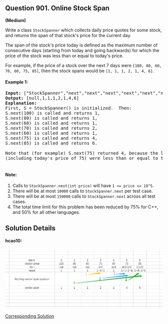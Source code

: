 ## Question 901. Online Stock Span

**(Medium)**   

Write a class `StockSpanner` which collects daily price quotes for some stock, and returns the span of that stock's price for the current day.

The span of the stock's price today is defined as the maximum number of consecutive days (starting from today and going backwards) for which the price of the stock was less than or equal to today's price.

For example, if the price of a stock over the next 7 days were `[100, 80, 60, 70, 60, 75, 85]`, then the stock spans would be `[1, 1, 1, 2, 1, 4, 6]`.

#### Example 1:
<pre>
<b>Input:</b> ["StockSpanner","next","next","next","next","next","next","next"], [[],[100],[80],[60],[70],[60],[75],[85]]
<b>Output:</b> [null,1,1,1,2,1,4,6]
<b>Explanation:</b> 
First, S = StockSpanner() is initialized.  Then:
S.next(100) is called and returns 1,
S.next(80) is called and returns 1,
S.next(60) is called and returns 1,
S.next(70) is called and returns 2,
S.next(60) is called and returns 1,
S.next(75) is called and returns 4,
S.next(85) is called and returns 6.

Note that (for example) S.next(75) returned 4, because the last 4 prices
(including today's price of 75) were less than or equal to today's price.
 </pre>

#### Note:

  1. Calls to `StockSpanner.next(int price)` will have `1 <= price <= 10^5`.
  2. There will be at most `10000` calls to `StockSpanner.next` per test case.
  3. There will be at most `150000` calls to `StockSpanner.next` across all test cases.
  4. The total time limit for this problem has been reduced by 75% for C++, and 50% for all other languages.


## Solution Details
#### hcao10:

![Example](https://github.com/px1624/LeetCode-study-guide/blob/282d5213319a7036008e7642533b4b6a5526c701/Week003/901/SD901.png "[100, 80, 60, 70, 60, 75, 85]")

[Corresponding Solution](https://github.com/px1624/LeetCode-study-guide/blob/282d5213319a7036008e7642533b4b6a5526c701/Week003/901/solution_hcao10.cpp)
